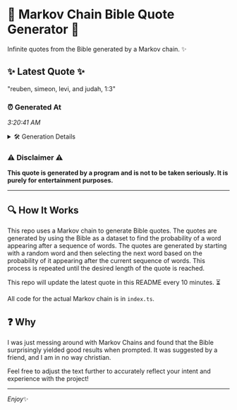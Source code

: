 # 📖 Markov Chain Bible Quote Generator 📖

Infinite quotes from the Bible generated by a Markov chain. ✨

## ✨ Latest Quote ✨
"reuben, simeon, levi, and judah, 1:3"

### ⏰ Generated At
*3:20:41 AM*

<details>
    <summary>🛠️ Generation Details</summary>
    <p>
        <strong>🌱 Seed:</strong> reuben,<br>
        <strong>🔄 Iterations:</strong> 5<br>
        <strong>📜 Context History:</strong><br>[ reuben, ]: simeon,<br>[ reuben,, simeon, ]: levi,<br>[ reuben,, simeon,, levi, ]: and<br>[ reuben,, simeon,, levi,, and ]: judah,<br>[ reuben,, simeon,, levi,, and, judah, ]: 1:3<br>
    </p>
</details>

### ⚠️ Disclaimer ⚠️
**This quote is generated by a program and is not to be taken seriously. It is purely for entertainment purposes.**

---

## 🔍 How It Works

This repo uses a Markov chain to generate Bible quotes. The quotes are generated by using the Bible as a dataset to find the probability of a word appearing after a sequence of words. The quotes are generated by starting with a random word and then selecting the next word based on the probability of it appearing after the current sequence of words. This process is repeated until the desired length of the quote is reached.

This repo will update the latest quote in this README every 10 minutes. ⏳

All code for the actual Markov chain is in `index.ts`.

## ❓ Why

I was just messing around with Markov Chains and found that the Bible surprisingly yielded good results when prompted. 
It was suggested by a friend, and I am in no way christian.

Feel free to adjust the text further to accurately reflect your intent and experience with the project!

---

*Enjoy*✨
